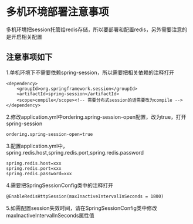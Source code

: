 # 多机环境部署注意事项
多机环境把session托管给redis存储，所以要部署和配置redis，另外需要注意的是开启相关配置

## 注意事项如下
1.单机环境下不需要依赖spring-session，所以需要把相关依赖的注释打开
```
<dependency>
    <groupId>org.springframework.session</groupId>
    <artifactId>spring-session</artifactId>
    <scope>compile</scope><!-- 需要分布式session的话需要改为compile -->
</dependency>
```
2.修改application.yml中ordering.spring-session-open配置，改为true，打开spring-session
```
ordering.spring-session-open=true
```
3.配置application.yml中，spring.redis.host,spring.redis.port,spring.redis.password
```
spring.redis.host=xxx
spring.redis.port=xxx
spring.redis.password=xxx
```
4.需要把SpringSessionConfig类中的注释打开
```
@EnableRedisHttpSession(maxInactiveIntervalInSeconds = 1800)
```
5.如需配置session失效时间，请在SpringSessionConfig类中修改maxInactiveIntervalInSeconds属性值

